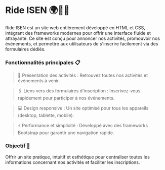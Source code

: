 # Ride ISEN 🌍🚴‍♂️

Ride ISEN est un site web entièrement développé en HTML et CSS, intégrant des frameworks modernes pour offrir une interface fluide et attrayante. Ce site est conçu pour annoncer nos activités, promouvoir nos événements, et permettre aux utilisateurs de s'inscrire facilement via des formulaires dédiés.

### Fonctionnalités principales 📋
> 🎉 Présentation des activités : Retrouvez toutes nos activités et événements à venir.
    
> 🖇️ Liens vers des formulaires d'inscription : Inscrivez-vous rapidement pour participer à nos événements.
    
> 💻 Design responsive : Un site optimisé pour tous les appareils (desktop, tablette, mobile).
    
>⚡ Performance et simplicité : Développé avec des frameworks Bootstrap pour garantir une navigation rapide.


### Objectif 🎯

Offrir un site pratique, intuitif et esthétique pour centraliser toutes les informations concernant nos activités et faciliter les inscriptions.
